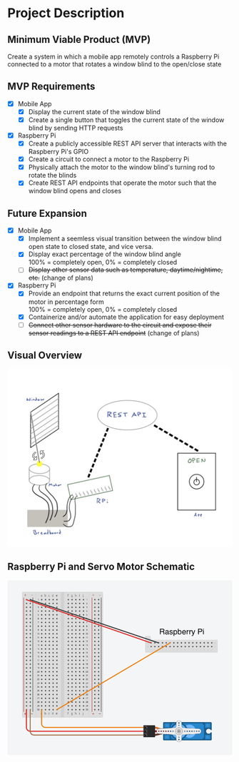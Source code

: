 # Project Description

## Minimum Viable Product (MVP)

Create a system in which a mobile app remotely controls a Raspberry Pi connected to a motor that rotates a window blind to the open/close state

## MVP Requirements

- [x] Mobile App
  - [x] Display the current state of the window blind
  - [x] Create a single button that toggles the current state of the window blind by sending HTTP requests
- [x] Raspberry Pi
  - [x] Create a publicly accessible REST API server that interacts with the Raspberry Pi's GPIO
  - [x] Create a circuit to connect a motor to the Raspberry Pi
  - [x] Physically attach the motor to the window blind's turning rod to rotate the blinds
  - [x] Create REST API endpoints that operate the motor such that the window blind opens and closes

## Future Expansion

- [x] Mobile App
  - [x] Implement a seemless visual transition between the window blind open state to closed state, and vice versa.
  - [x] Display exact percentage of the window blind angle  
  100% = completely open, 0% = completely closed
  - [ ] ~~Display other sensor data such as temperature, daytime/nightime, etc.~~ (change of plans)
- [x] Raspberry Pi
  - [x] Provide an endpoint that returns the exact current position of the motor in percentage form  
  100% = completely open, 0% = completely closed
  - [x] Containerize and/or automate the application for easy deployment
  - [ ] ~~Connect other sensor hardware to the circuit and expose their sensor readings to a REST API endpoint~~ (change of plans)

## Visual Overview

![Low Fidelity Project Overview Image](./CSCI%204390%20-%20Low%20Fidelity%20Project%20Overview%20Mock-up.jpg)

## Raspberry Pi and Servo Motor Schematic

![Raspberry Pi and Servo Motor Schematic](./CSCI%204390%20-%20Raspberry%20Pi%20and%20Servo%20Schematic.png)
